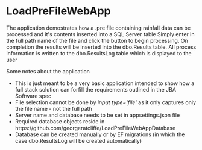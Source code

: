 # LoadPreFileWebApp
The application demostrates how a .pre file containing rainfall data can be processed and it's contents inserted into a SQL Server table
Simply enter in the full path name of the file and click the button to begin processing. On completion the results will be inserted into 
the dbo.Results table. All process information is written to the dbo.ResultsLog table which is displayed to the user

Some notes about the application
<ul>
  <li>This is just meant to be a very basic application intended to show how a full stack solution can forfill the requirements outlined in the JBA Software spec </li>
  <li>File selection cannot be done by <i> input type='file' </i> as it only captures only the file name - not the full path</li>
  <li>Server name and database needs to be set in appsettings.json file</li>
  <li>Required database objects reside in https://github.com/georgeratcliffe/LoadPreFileWebAppDatabase </li>
  <li>Database can be created manually or by EF migrations (in which the case dbo.ResultsLog will be created automatically)</li>
</ul>
